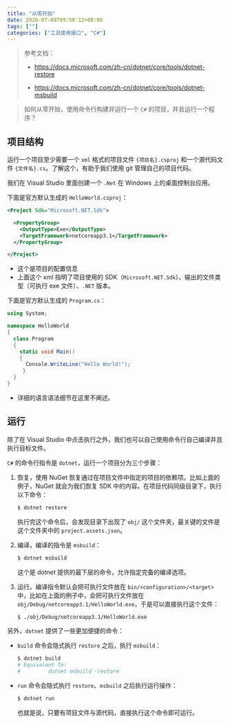 ```yaml
---
title: "从零开始"
date: 2020-07-08T09:58:12+08:00
tags: [""]
categories: ["工具使用接口", "C#"]
---
```


> 参考文档：
>
> - https://docs.microsoft.com/zh-cn/dotnet/core/tools/dotnet-restore
>
> - https://docs.microsoft.com/zh-cn/dotnet/core/tools/dotnet-msbuild


> 如何从零开始，使用命令行构建并运行一个 `C#` 的项目，并且运行一个程序？

## 项目结构

运行一个项目至少需要一个 `xml` 格式的项目文件 `{项目名}.csproj` 和一个源代码文件 `{文件名}.cs`。了解这个，有助于我们使用 git 管理自己的项目代码。

我们在 Visual Studio 里面创建一个 `.Net` 在 Windows 上的桌面控制台应用。

下面是官方默认生成的 `HelloWorld.csproj`：

```xml
<Project Sdk="Microsoft.NET.Sdk">

  <PropertyGroup>
    <OutputType>Exe</OutputType>
    <TargetFramework>netcoreapp3.1</TargetFramework>
  </PropertyGroup>

</Project>
```

- 这个是项目的配置信息
- 上面这个 xml 指明了项目使用的 SDK（`Microsoft.NET.Sdk`）、输出的文件类型（可执行 exe 文件）、`.NET` 版本。

下面是官方默认生成的 `Program.cs`：

```c#
using System;

namespace HelloWorld
{
  class Program
  {
    static void Main()
    {
      Console.WriteLine("Hello World!");    
     }
  }
}
```

- 详细的语言语法细节在这里不阐述。

## 运行

除了在 Visual Studio 中点击执行之外，我们也可以自己使用命令行自己编译并且执行目标文件。

`C#` 的命令行指令是 `dotnet`，运行一个项目分为三个步骤：

1. 恢复，使用 NuGet 恢复通过在项目文件中指定的项目的依赖项。比如上面的例子，NuGet 就会为我们恢复 SDK 中的内容。在项目代码同级目录下，执行以下命令：

   ```bash
   $ dotnet restore
   ```

   执行完这个命令后，会发现目录下出现了 `obj/` 这个文件夹，最关键的文件是这个文件夹中的 `project.assets.json`。

2. 编译，编译的指令是 `msbuild`：

   ```bash
   $ dotnet msbuild
   ```

   这个是 dotnet 提供的最下层的命令，允许指定完备的编译选项。

3. 运行。编译指令默认会把可执行文件放在 `bin/<configuration>/<target>` 中，比如在上面的例子中，会把可执行文件放在 `obj/Debug/netcoreapp3.1/HelloWorld.exe`，于是可以直接执行这个文件：

   ```bash
   $ ./obj/Debug/netcoreapp3.1/HelloWorld.exe
   ```

另外，`dotnet` 提供了一些更加便捷的命令：

- `build` 命令会隐式执行 `restore` 之后，执行 `msbuild`：

  ```bash
  $ dotnet build
  # Equivalent To:
  # 		dotnet msbuild -restore
  ```

- `run` 命令会隐式执行 `restore`、`msbuild` 之后执行运行操作：

  ```bash
  $ dotnet run
  ```

  也就是说，只要有项目文件与源代码，直接执行这个命令即可运行。


